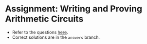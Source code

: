 # Assignment: Writing and Proving Arithmetic Circuits

- Refer to the questions [here](https://github.com/rdi-berkeley/zkp-mooc-lab). 
- Correct solutions are in the ```answers``` branch.
 
